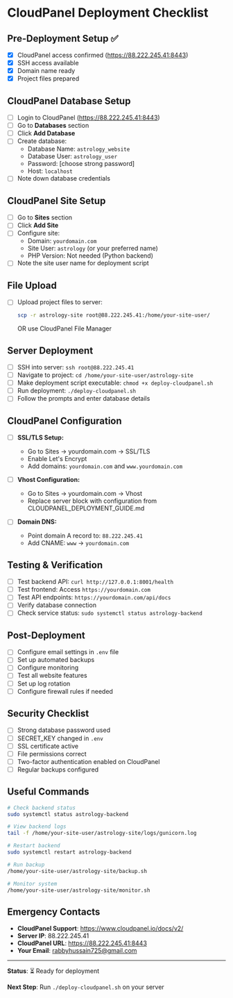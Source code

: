 # CloudPanel Deployment Checklist

## Pre-Deployment Setup ✅

- [x] CloudPanel access confirmed (https://88.222.245.41:8443)
- [x] SSH access available
- [x] Domain name ready
- [x] Project files prepared

## CloudPanel Database Setup

- [ ] Login to CloudPanel (https://88.222.245.41:8443)
- [ ] Go to **Databases** section
- [ ] Click **Add Database**
- [ ] Create database:
  - Database Name: `astrology_website`
  - Database User: `astrology_user`
  - Password: [choose strong password]
  - Host: `localhost`
- [ ] Note down database credentials

## CloudPanel Site Setup

- [ ] Go to **Sites** section
- [ ] Click **Add Site**
- [ ] Configure site:
  - Domain: `yourdomain.com`
  - Site User: `astrology` (or your preferred name)
  - PHP Version: Not needed (Python backend)
- [ ] Note the site user name for deployment script

## File Upload

- [ ] Upload project files to server:
  ```bash
  scp -r astrology-site root@88.222.245.41:/home/your-site-user/
  ```
  OR use CloudPanel File Manager

## Server Deployment

- [ ] SSH into server: `ssh root@88.222.245.41`
- [ ] Navigate to project: `cd /home/your-site-user/astrology-site`
- [ ] Make deployment script executable: `chmod +x deploy-cloudpanel.sh`
- [ ] Run deployment: `./deploy-cloudpanel.sh`
- [ ] Follow the prompts and enter database details

## CloudPanel Configuration

- [ ] **SSL/TLS Setup:**
  - Go to Sites → yourdomain.com → SSL/TLS
  - Enable Let's Encrypt
  - Add domains: `yourdomain.com` and `www.yourdomain.com`

- [ ] **Vhost Configuration:**
  - Go to Sites → yourdomain.com → Vhost
  - Replace server block with configuration from CLOUDPANEL_DEPLOYMENT_GUIDE.md

- [ ] **Domain DNS:**
  - Point domain A record to: `88.222.245.41`
  - Add CNAME: `www` → `yourdomain.com`

## Testing & Verification

- [ ] Test backend API: `curl http://127.0.0.1:8001/health`
- [ ] Test frontend: Access `https://yourdomain.com`
- [ ] Test API endpoints: `https://yourdomain.com/api/docs`
- [ ] Verify database connection
- [ ] Check service status: `sudo systemctl status astrology-backend`

## Post-Deployment

- [ ] Configure email settings in `.env` file
- [ ] Set up automated backups
- [ ] Configure monitoring
- [ ] Test all website features
- [ ] Set up log rotation
- [ ] Configure firewall rules if needed

## Security Checklist

- [ ] Strong database password used
- [ ] SECRET_KEY changed in `.env`
- [ ] SSL certificate active
- [ ] File permissions correct
- [ ] Two-factor authentication enabled on CloudPanel
- [ ] Regular backups configured

## Useful Commands

```bash
# Check backend status
sudo systemctl status astrology-backend

# View backend logs
tail -f /home/your-site-user/astrology-site/logs/gunicorn.log

# Restart backend
sudo systemctl restart astrology-backend

# Run backup
/home/your-site-user/astrology-site/backup.sh

# Monitor system
/home/your-site-user/astrology-site/monitor.sh
```

## Emergency Contacts

- **CloudPanel Support**: https://www.cloudpanel.io/docs/v2/
- **Server IP**: 88.222.245.41
- **CloudPanel URL**: https://88.222.245.41:8443
- **Your Email**: rabbyhussain725@gmail.com

---

**Status**: ⏳ Ready for deployment

**Next Step**: Run `./deploy-cloudpanel.sh` on your server

